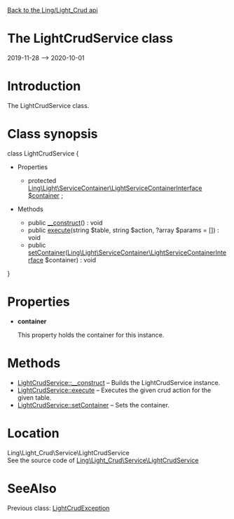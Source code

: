 [Back to the Ling/Light_Crud api](https://github.com/lingtalfi/Light_Crud/blob/master/doc/api/Ling/Light_Crud.md)



The LightCrudService class
================
2019-11-28 --> 2020-10-01






Introduction
============

The LightCrudService class.



Class synopsis
==============


class <span class="pl-k">LightCrudService</span>  {

- Properties
    - protected [Ling\Light\ServiceContainer\LightServiceContainerInterface](https://github.com/lingtalfi/Light/blob/master/doc/api/Ling/Light/ServiceContainer/LightServiceContainerInterface.md) [$container](#property-container) ;

- Methods
    - public [__construct](https://github.com/lingtalfi/Light_Crud/blob/master/doc/api/Ling/Light_Crud/Service/LightCrudService/__construct.md)() : void
    - public [execute](https://github.com/lingtalfi/Light_Crud/blob/master/doc/api/Ling/Light_Crud/Service/LightCrudService/execute.md)(string $table, string $action, ?array $params = []) : void
    - public [setContainer](https://github.com/lingtalfi/Light_Crud/blob/master/doc/api/Ling/Light_Crud/Service/LightCrudService/setContainer.md)([Ling\Light\ServiceContainer\LightServiceContainerInterface](https://github.com/lingtalfi/Light/blob/master/doc/api/Ling/Light/ServiceContainer/LightServiceContainerInterface.md) $container) : void

}




Properties
=============

- <span id="property-container"><b>container</b></span>

    This property holds the container for this instance.
    
    



Methods
==============

- [LightCrudService::__construct](https://github.com/lingtalfi/Light_Crud/blob/master/doc/api/Ling/Light_Crud/Service/LightCrudService/__construct.md) &ndash; Builds the LightCrudService instance.
- [LightCrudService::execute](https://github.com/lingtalfi/Light_Crud/blob/master/doc/api/Ling/Light_Crud/Service/LightCrudService/execute.md) &ndash; Executes the given crud action for the given table.
- [LightCrudService::setContainer](https://github.com/lingtalfi/Light_Crud/blob/master/doc/api/Ling/Light_Crud/Service/LightCrudService/setContainer.md) &ndash; Sets the container.





Location
=============
Ling\Light_Crud\Service\LightCrudService<br>
See the source code of [Ling\Light_Crud\Service\LightCrudService](https://github.com/lingtalfi/Light_Crud/blob/master/Service/LightCrudService.php)



SeeAlso
==============
Previous class: [LightCrudException](https://github.com/lingtalfi/Light_Crud/blob/master/doc/api/Ling/Light_Crud/Exception/LightCrudException.md)<br>
